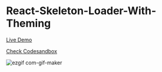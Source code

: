 # React-Skeleton-Loader-With-Theming

[Live Demo](https://csb-rdv3g4.netlify.app/)

[Check Codesandbox](https://codesandbox.io/s/github/nitinmendiratta/React-Skeleton-Loader-With-Theming)

![ezgif com-gif-maker](https://user-images.githubusercontent.com/6509206/161399175-5d76583e-dff0-4d84-9ad3-9f3b68dc7456.gif)
